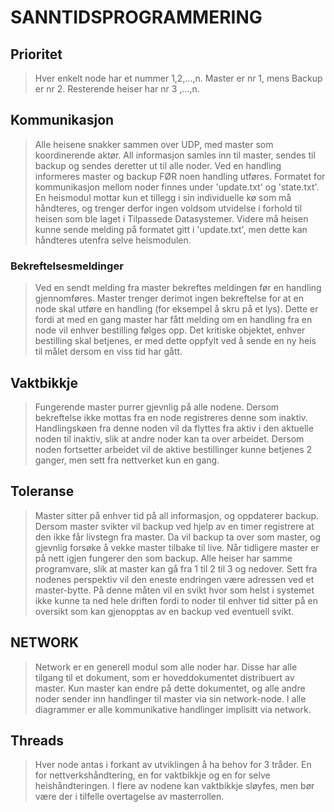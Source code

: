 # SANNTIDSPROGRAMMERING

## Prioritet

>Hver enkelt node har et nummer 1,2,...,n. Master er nr 1, mens Backup er nr 2. Resterende heiser har nr 3 ,...,n.

## Kommunikasjon
>Alle heisene snakker sammen over UDP, med master som koordinerende aktør. All informasjon samles inn til master, sendes til backup og sendes deretter ut til alle noder. Ved en handling informeres master og backup FØR noen handling utføres. Formatet for kommunikasjon mellom noder finnes under 'update.txt' og 'state.txt'. En heismodul mottar kun et tillegg i sin individuelle kø som må håndteres, og trenger derfor ingen voldsom utvidelse i forhold til heisen som ble laget i Tilpassede Datasystemer. Videre må heisen kunne sende melding på formatet gitt i 'update.txt', men dette kan håndteres utenfra selve heismodulen.

### Bekreftelsesmeldinger
>Ved en sendt melding fra master bekreftes meldingen før en handling gjennomføres. Master trenger derimot ingen bekreftelse for at en node skal utføre en handling (for eksempel å skru på et lys). Dette er fordi at med en gang master har fått melding om en handling fra en node vil enhver bestilling følges opp. Det kritiske objektet, enhver bestilling skal betjenes, er med dette oppfylt ved å sende en ny heis til målet dersom en viss tid har gått.

## Vaktbikkje
> Fungerende master purrer gjevnlig på alle nodene. Dersom bekreftelse ikke mottas fra en node registreres denne som inaktiv. Handlingskøen fra denne noden vil da flyttes fra aktiv i den aktuelle noden til inaktiv, slik at andre noder kan ta over arbeidet. Dersom noden fortsetter arbeidet vil de aktive bestillinger kunne betjenes 2 ganger, men sett fra nettverket kun en gang.

## Toleranse
> Master sitter på enhver tid på all informasjon, og oppdaterer backup. Dersom master svikter vil backup ved hjelp av en timer registrere at den ikke får livstegn fra master. Da vil backup ta over som master, og gjevnlig forsøke å vekke master tilbake til live. Når tidligere master er på nett igjen fungerer den som backup. Alle heiser har samme programvare, slik at master kan gå fra 1 til 2 til 3 og nedover.
Sett fra nodenes perspektiv vil den eneste endringen være adressen ved et master-bytte.
> På denne måten vil en svikt hvor som helst i systemet ikke kunne ta ned hele driften fordi to noder til enhver tid sitter på en oversikt som kan gjenopptas av en backup ved eventuell svikt.

## NETWORK
> Network er en generell modul som alle noder har. Disse har alle tilgang til et dokument, som er hoveddokumentet distribuert av master. Kun master kan endre på dette dokumentet, og alle andre noder sender inn handlinger til master via sin network-node. I alle diagrammer er alle kommunikative handlinger implisitt via network.


## Threads
> Hver node antas i forkant av utviklingen å ha behov for 3 tråder. En for nettverkshåndtering, en for vaktbikkje og en for selve heishåndteringen. I flere av nodene kan vaktbikkje sløyfes, men bør være der i tilfelle overtagelse av masterrollen.
